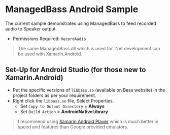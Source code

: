 # ManagedBass Android Sample
The current sample demonstrates using ManagedBass to feed recorded audio to Speaker output.
* Permissions Required: `RecordAudio`

>The same ManagedBass.dll which is used for .Net development can be used with Xamarin.Android.

## Set-Up for Android Studio (for those new to Xamarin.Android)
* Put the specific versions of `libbass.so` (available on Bass website) in the project folders as per your requirement.
* Right click the `libbass.so` file, Select Properties.
  * Set `Copy to Output Directory` = **Always**
  * Set `Build Action` = **AndroidNativeLibrary**

>I recommend using [Xamarin Android Player](https://xamarin.com/android-player) which is much better in speed and features than Google provided emulators.
